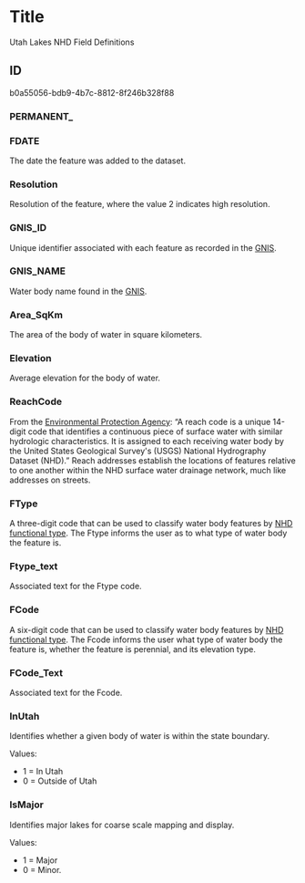 # Title

Utah Lakes NHD Field Definitions

## ID

b0a55056-bdb9-4b7c-8812-8f246b328f88

### PERMANENT_

<!--- No definition for this field. -->

### FDATE

The date the feature was added to the dataset.

### Resolution

Resolution of the feature, where the value 2 indicates high resolution.

### GNIS_ID

Unique identifier associated with each feature as recorded in the [GNIS](https://www.usgs.gov/tools/geographic-names-information-system-gnis).

### GNIS_NAME

Water body name found in the [GNIS](https://www.usgs.gov/tools/geographic-names-information-system-gnis).

### Area_SqKm

The area of the body of water in square kilometers.

### Elevation

Average elevation for the body of water.

### ReachCode

From the [Environmental Protection Agency](https://enviro.epa.gov/enviro/ef_metadata_html.tri_page?p_column_name=reach_code#:~:text=Description%3A%20A%20reach%20code%20is,National%20Hydrography%20Dataset%20(NHD).): “A reach code is a unique 14-digit code that identifies a continuous piece of surface water with similar hydrologic characteristics. It is assigned to each receiving water body by the United States Geological Survey's (USGS) National Hydrography Dataset (NHD).” Reach addresses establish the locations of features relative to one another within the NHD surface water drainage network, much like addresses on streets.

### FType

A three-digit code that can be used to classify water body features by [NHD functional type](https://www.usgs.gov/index.php/ngp-standards-and-specifications/national-hydrography-dataset-nhd-data-dictionary-feature-domains). The Ftype informs the user as to what type of water body the feature is.

### Ftype_text

Associated text for the Ftype code.

### FCode

A six-digit code that can be used to classify water body features by [NHD functional type](https://www.usgs.gov/index.php/ngp-standards-and-specifications/national-hydrography-dataset-nhd-data-dictionary-feature-domains). The Fcode informs the user what type of water body the feature is, whether the feature is perennial, and its elevation type.

### FCode_Text

Associated text for the Fcode.

### InUtah

Identifies whether a given body of water is within the state boundary.

Values:

- 1 = In Utah
- 0 = Outside of Utah

### IsMajor

Identifies major lakes for coarse scale mapping and display.

Values:

- 1 = Major
- 0 = Minor.
